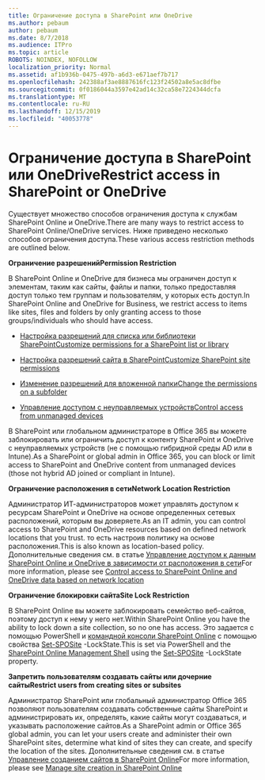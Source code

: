 ```yaml
---
title: Ограничение доступа в SharePoint или OneDrive
ms.author: pebaum
author: pebaum
ms.date: 8/7/2018
ms.audience: ITPro
ms.topic: article
ROBOTS: NOINDEX, NOFOLLOW
localization_priority: Normal
ms.assetid: af1b936b-0475-497b-a6d3-e671aef7b717
ms.openlocfilehash: 242388af3ae8887616fc123f24502a8e5ac8dfbe
ms.sourcegitcommit: 0f0186044a3597e42ad14c32ca58e7224344dcfa
ms.translationtype: MT
ms.contentlocale: ru-RU
ms.lasthandoff: 12/15/2019
ms.locfileid: "40053778"
---
```

# <a name="restrict-access-in-sharepoint-or-onedrive"></a><span data-ttu-id="9ba22-102">Ограничение доступа в SharePoint или OneDrive</span><span class="sxs-lookup"><span data-stu-id="9ba22-102">Restrict access in SharePoint or OneDrive</span></span>

<span data-ttu-id="9ba22-103">Существует множество способов ограничения доступа к службам SharePoint Online и OneDrive.</span><span class="sxs-lookup"><span data-stu-id="9ba22-103">There are many ways to restrict access to SharePoint Online/OneDrive services.</span></span> <span data-ttu-id="9ba22-104">Ниже приведено несколько способов ограничения доступа.</span><span class="sxs-lookup"><span data-stu-id="9ba22-104">These various access restriction methods are outlined below.</span></span> 

<span data-ttu-id="9ba22-105">**Ограничение разрешений**</span><span class="sxs-lookup"><span data-stu-id="9ba22-105">**Permission Restriction**</span></span>

<span data-ttu-id="9ba22-106">В SharePoint Online и OneDrive для бизнеса мы ограничен доступ к элементам, таким как сайты, файлы и папки, только предоставляя доступ только тем группам и пользователям, у которых есть доступ.</span><span class="sxs-lookup"><span data-stu-id="9ba22-106">In SharePoint Online and OneDrive for Business, we restrict access to items like sites, files and folders by only granting access to those groups/individuals who should have access.</span></span>

- [<span data-ttu-id="9ba22-107">Настройка разрешений для списка или библиотеки SharePoint</span><span class="sxs-lookup"><span data-stu-id="9ba22-107">Customize permissions for a SharePoint list or library</span></span>](https://support.office.com/article/Customize-permissions-for-a-SharePoint-list-or-library-02d770f3-59eb-4910-a608-5f84cc297782)

- [<span data-ttu-id="9ba22-108">Настройка разрешений сайта в SharePoint</span><span class="sxs-lookup"><span data-stu-id="9ba22-108">Customize SharePoint site permissions</span></span>](https://docs.microsoft.com/sharepoint/customize-sharepoint-site-permissions)

- [<span data-ttu-id="9ba22-109">Изменение разрешений для вложенной папки</span><span class="sxs-lookup"><span data-stu-id="9ba22-109">Change the permissions on a subfolder</span></span>](https://support.office.com/article/Change-the-permissions-on-a-subfolder-5427BD7C-F20A-4F75-8CF2-5359DD45A1A6)

- [<span data-ttu-id="9ba22-110">Управление доступом с неуправляемых устройств</span><span class="sxs-lookup"><span data-stu-id="9ba22-110">Control access from unmanaged devices</span></span>](https://docs.microsoft.com/sharepoint/control-access-from-unmanaged-devices)

<span data-ttu-id="9ba22-111">В SharePoint или глобальном администраторе в Office 365 вы можете заблокировать или ограничить доступ к контенту SharePoint и OneDrive с неуправляемых устройств (не с помощью гибридной среды AD или в Intune).</span><span class="sxs-lookup"><span data-stu-id="9ba22-111">As a SharePoint or global admin in Office 365, you can block or limit access to SharePoint and OneDrive content from unmanaged devices (those not hybrid AD joined or compliant in Intune).</span></span>

<span data-ttu-id="9ba22-112">**Ограничение расположения в сети**</span><span class="sxs-lookup"><span data-stu-id="9ba22-112">**Network Location Restriction**</span></span>

<span data-ttu-id="9ba22-113">Администратор ИТ-администраторов может управлять доступом к ресурсам SharePoint и OneDrive на основе определенных сетевых расположений, которым вы доверяете.</span><span class="sxs-lookup"><span data-stu-id="9ba22-113">As an IT admin, you can control access to SharePoint and OneDrive resources based on defined network locations that you trust.</span></span> <span data-ttu-id="9ba22-114">то есть настроив политику на основе расположения.</span><span class="sxs-lookup"><span data-stu-id="9ba22-114">This is also known as location-based policy.</span></span> <span data-ttu-id="9ba22-115">Дополнительные сведения см. в статье [Управление доступом к данным SharePoint Online и OneDrive в зависимости от расположения в сети](https://docs.microsoft.com/sharepoint/control-access-based-on-network-location)</span><span class="sxs-lookup"><span data-stu-id="9ba22-115">For more information, please see [Control access to SharePoint Online and OneDrive data based on network location](https://docs.microsoft.com/sharepoint/control-access-based-on-network-location)</span></span>

<span data-ttu-id="9ba22-116">**Ограничение блокировки сайта**</span><span class="sxs-lookup"><span data-stu-id="9ba22-116">**Site Lock Restriction**</span></span> 

<span data-ttu-id="9ba22-117">В SharePoint Online вы можете заблокировать семейство веб-сайтов, поэтому доступ к нему у него нет.</span><span class="sxs-lookup"><span data-stu-id="9ba22-117">Within SharePoint Online you have the ability to lock down a site collection, so no one has access.</span></span> <span data-ttu-id="9ba22-118">Это задается с помощью PowerShell и [командной консоли SharePoint Online](https://docs.microsoft.com/powershell/sharepoint/sharepoint-online/connect-sharepoint-online?view=sharepoint-ps) с помощью свойства [Set-SPOSite](https://docs.microsoft.com/powershell/module/sharepoint-online/set-sposite?view=sharepoint-ps) -LockState.</span><span class="sxs-lookup"><span data-stu-id="9ba22-118">This is set via PowerShell and the [SharePoint Online Management Shell](https://docs.microsoft.com/powershell/sharepoint/sharepoint-online/connect-sharepoint-online?view=sharepoint-ps) using the [Set-SPOSite](https://docs.microsoft.com/powershell/module/sharepoint-online/set-sposite?view=sharepoint-ps) -LockState property.</span></span>

<span data-ttu-id="9ba22-119">**Запретить пользователям создавать сайты или дочерние сайты**</span><span class="sxs-lookup"><span data-stu-id="9ba22-119">**Restrict users from creating sites or subsites**</span></span>

<span data-ttu-id="9ba22-120">Администратор SharePoint или глобальный администратор Office 365 позволяют пользователям создавать собственные сайты SharePoint и администрировать их, определять, какие сайты могут создаваться, и указывать расположение сайтов.</span><span class="sxs-lookup"><span data-stu-id="9ba22-120">As a SharePoint admin or Office 365 global admin, you can let your users create and administer their own SharePoint sites, determine what kind of sites they can create, and specify the location of the sites.</span></span> <span data-ttu-id="9ba22-121">Дополнительные сведения см. в статье [Управление созданием сайтов в SharePoint Online](https://docs.microsoft.com/sharepoint/manage-site-creation)</span><span class="sxs-lookup"><span data-stu-id="9ba22-121">For more information, please see [Manage site creation in SharePoint Online](https://docs.microsoft.com/sharepoint/manage-site-creation)</span></span>

